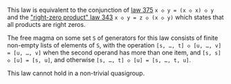 This law is equivalent to the conjunction of [law 375](https://teorth.github.io/equational_theories/implications/?375) `x ◇ y = (x ◇ x) ◇ y` and the ["right-zero product" law 343](https://teorth.github.io/equational_theories/implications/?343) `x ◇ y = z ◇ (x ◇ y)` which states that all products are right zeros.

The free magma on some set `S` of generators for this law consists of finite non-empty lists of elements of `S`, with the operation `[s, …, t] ◇ [u, …, v] = [u, …, v]` when the second operand has more than one item, and `[s, s] ◇ [u] = [s, u]`, and otherwise `[s, …, t] ◇ [u] = [s, …, t, u]`.

This law cannot hold in a non-trivial quasigroup.

